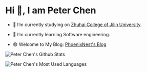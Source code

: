 # Hi 👋, I am Peter Chen

+ 🔭 I’m currently studying on [Zhuhai College of Jilin University](https://www.jluzh.edu.cn/main.htm).

+ 🌱 I’m currently learning Software engineering.

+ 😄 Welcome to My Blog: [PhoenixNest's Blog](https://phoenixnest.github.io/)

![Peter Chen's Github Stats](https://github-readme-stats.vercel.app/api?username=PhoenixNest&show_icons=true&theme=blueberry)

![Peter Chen's Most Used Languages](https://github-readme-stats.vercel.app/api/top-langs/?username=PhoenixNest&layout=compact&hide=html&theme=blueberry)

<!--
**PhoenixNest/PhoenixNest** is a ✨ _special_ ✨ repository because its `README.md` (this file) appears on your GitHub profile.

Here are some ideas to get you started:

- 🔭 I’m currently working on ...
- 🌱 I’m currently learning ...
- 👯 I’m looking to collaborate on ...
- 🤔 I’m looking for help with ...
- 💬 Ask me about ...
- 📫 How to reach me: ...
- 😄 Pronouns: ...
- ⚡ Fun fact: ...
-->
